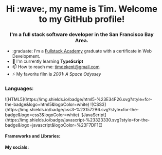 <h1 align="center">Hi :wave:, my name is Tim. Welcome to my GitHub profile!</h1>
<h3 align="center">I'm a full stack software developer in the San Francisco Bay Area.</h3>

- :graduate: I'm a [Fullstack Academy](https://www.fullstackacademy.com/) graduate with a certificate in Web Development.
- :seedling: I'm currently learning <b>TypeScript</b>
- 📫 How to reach me: timdekent@gmail.com
- ⚡ My favorite film is *2001: A Space Odyssey*

<h3>Languages:</h3>
![HTML5](https://img.shields.io/badge/html5-%23E34F26.svg?style=for-the-badge&logo=html5&logoColor=white)
![CSS3](https://img.shields.io/badge/css3-%231572B6.svg?style=for-the-badge&logo=css3&logoColor=white)
![JavaScript](https://img.shields.io/badge/javascript-%23323330.svg?style=for-the-badge&logo=javascript&logoColor=%23F7DF1E)

#### Frameworks and Libraries:

#### My socials:
